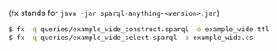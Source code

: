 

(fx stands for ` java -jar sparql-anything-<version>.jar `)

```bash
$ fx -q queries/example_wide_construct.sparql -o example_wide.ttl
$ fx -q queries/example_wide_select.sparql -o example_wide.cs
```
